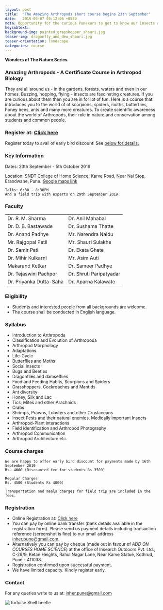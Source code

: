 ```yaml
---
layout: post
title:  "The Amazing Arthropods short course begins 23th September"
date:   2019-09-07 09:12:06 +0530
meta: Opportunity for the curious Punekars to get to know our insects and other arthropods. Your overwhelming response to our previous arthropod courses has encouraged us to continue with this informative and exciting short course on the beautiful butterflies and deadly scorpions. This introductory course covers all kinds of insects and other arthropods that inhabit our forests, farms and even our homes. Eminent experts will be speaking on array of topics at this course which is open to all. Will be held from 27 September to 6 October 2018 at Muktangan Exploratory Science Centre, Pune. Talks will be on weekday evenings and includes a field trip with experts on Sunday.
keysubtext: 
background-img: painted_grasshopper_shauri.jpg
teaser-img: dragonfly_and_dew_shauri.jpg
teaser-orientation: landscape
categories: course
---
```


**Wonders of The Nature Series**

### Amazing Arthropods - A Certificate Course in Arthropod Biology

They are all around us - in the gardens, forests, waters and even in our homes.
Buzzing, hopping, flying - insects are fascinating creatures. If you are curious
about them then you are in for lot of fun. Here is a course that introduces you
to the world of of scorpions, spiders, moths, butterflies, honey bees, ants and
many more creatures. To create scientific awareness about the world of
Arthropods, their role in nature and conservation among students and common
people.

### Register at: <a href="https://forms.gle/75n1i7pj88ySxBxHA">Click here</a>
Register today to avail of early bird discount! See <a href="#course-charges">below for details.</a>

### Key Information ###
Dates: 23th September - 5th October 2019

Location: SNDT College of Home Science,
Karve Road,
Near Nal Stop, Erandwane, Pune.
<a href="https://goo.gl/maps/ndDQKQCtbP5QSQrCA">Google maps link</a>

    Talks: 6:30 - 8:30PM
    And a field trip with experts on 29th September 2019.


### Faculty
<table class="table table-striped">
<tr><td>Dr. R. M. Sharma</td><td>Dr. Anil Mahabal</td></tr>
<tr><td>Dr. D. B. Bastawade</td><td>Dr. Sushama Thatte</td></tr>
<tr><td>Dr. Anand Padhye</td><td>Mr. Narendra Naidu</td></tr>
<tr><td>Mr. Rajgopal Patil</td><td>Mr. Shauri Sulakhe</td></tr>
<tr><td>Dr. Samir Pati</td><td>Dr. Ekata Ghate</td></tr>
<tr><td>Dr. Mihir Kulkarni</td><td>Mr. Asim Auti</td></tr>
<tr><td>Makarand Ketkar</td><td>Dr. Sameer Padhye</td></tr>
<tr><td>Dr. Tejaswini Pachpor</td><td>Dr. Shruti Paripatyadar</td></tr>
<tr><td>Dr. Priyanka Dutta-Saha</td><td>Dr. Aparna Kalawate</td></tr>
</table>


### Eligibility
+ Students and interested people from all backgrounds are welcome.
+ The course shall be conducted in English language.

### Syllabus
+ Introduction to Arthropoda
+ Classification and Evolution of Arthropoda
+ Arthropod Morphology
+ Adaptations
+ Life-Cycle
+ Butterflies and Moths
+ Social Insects
+ Bugs and Beetles
+ Dragonflies and damselflies
+ Food and Feeding Habits, Scorpions and Spiders
+ Grasshoppers, Cockroaches and Mantids
+ Ant diversity
+ Honey, Silk and Lac
+ Tics, Mites and other Arachnids
+ Crabs
+ Shrimps, Prawns, Lobsters and other Crustaceans
+ Insect Pests and their natural enemies, Medically important Insects
+ Arthropod-Plant interactions
+ Field identification and Arthropod Photography
+ Arthropod Communication
+ Arthropod Architecture etc.

### Course charges

    We are happy to offer early bird discount for payments made by 16th September 2019
    Rs. 4000 (Discounted fee for students Rs 3500)

    Regular Charges
    Rs. 4500 (Students Rs 4000)
    
    Transportation and meals charges for field trip are included in the fees.

### Registration
+ Online Registration at: <a href="https://forms.gle/75n1i7pj88ySxBxHA">Click here</a>
+ You can pay by online bank transfer (bank details available in the
  registration form). Please send us payment details including transaction
  reference (screenshot is fine) to our email address inher.pune@gmail.com.
+ Alternatively you can pay by cheque (made out in favour of *ADD ON COURSES
  HOME SCIENCE*) at the office of Insearch Outdoors Pvt. Ltd., C-26/9, Ketan
  Heights, Rahul Nagar Lane, Near Karve Statue, Kothrud, Pune - 411038.
+ Registration confirmed upon successful payment.
+ We have limited capacity. Kindly register early.

### Contact
For any queries write to us at:
inher.pune@gmail.com

<img src="{{ site.base_url}}/assets/imgs/tortoise-shell-nirale.jpg" class="img-responsive" alt="Tortoise Shell beetle">
